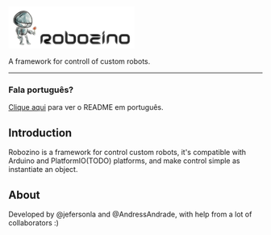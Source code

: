 ![Robozino Framework](docs/imgs/logo.png)

A framework for controll of custom robots.

---

### Fala português?

[Clique aqui](LEIAME.md) para ver o README em português.

## Introduction

Robozino is a framework for control custom robots, it's compatible with 
Arduino and PlatformIO(TODO) platforms, and make control simple as 
instantiate an object.

## About

Developed by @jefersonla and @AndressAndrade, with help from a lot of 
collaborators :)

